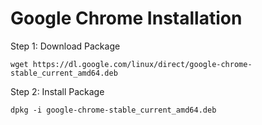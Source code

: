 # Google Chrome Installation

Step 1: Download Package
```
wget https://dl.google.com/linux/direct/google-chrome-stable_current_amd64.deb

```

Step 2: Install Package
```
dpkg -i google-chrome-stable_current_amd64.deb

```
